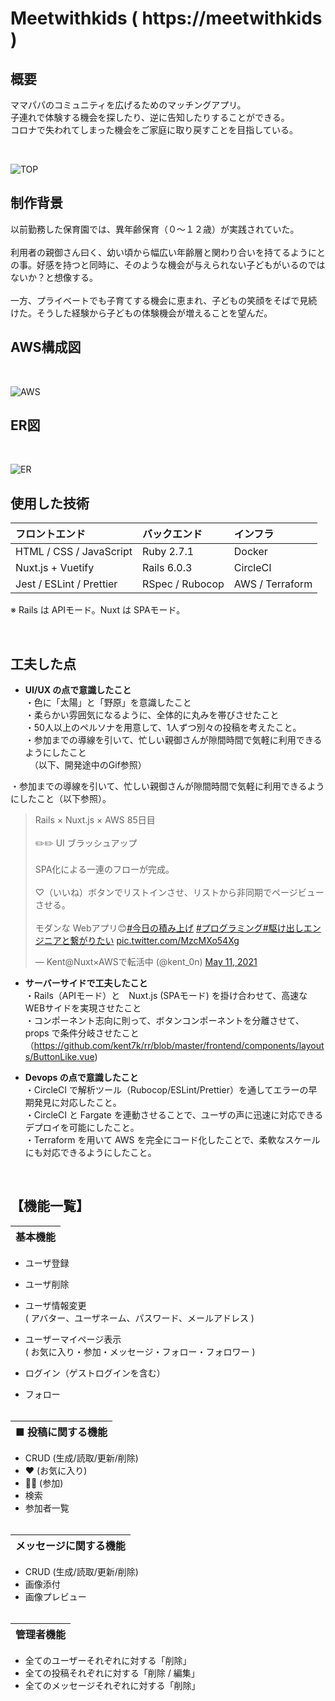 # Meetwithkids ( https://meetwithkids )

## 概要
ママパパのコミュニティを広げるためのマッチングアプリ。<br>
子連れで体験する機会を探したり、逆に告知したりすることができる。<br>
コロナで失われてしまった機会をご家庭に取り戻すことを目指している。<br>

<br>

![TOP](frontend/assets/images/readme/top1.png "TOP")
<br>

## 制作背景
以前勤務した保育園では、異年齢保育（０〜１２歳）が実践されていた。<br><br>
利用者の親御さん曰く、幼い頃から幅広い年齢層と関わり合いを持てるようにとの事。好感を持つと同時に、そのような機会が与えられない子どもがいるのではないか？と想像する。<br><br>
一方、プライベートでも子育てする機会に恵まれ、子どもの笑顔をそばで見続けた。そうした経験から子どもの体験機会が増えることを望んだ。



## AWS構成図
<br>

![AWS](frontend/assets/images/infrastructure3.png "AWS")
<br>


## ER図
<br>

![ER](frontend/assets/images/ER4.png "ER")
<br>


## 使用した技術
| フロントエンド  | バックエンド  | インフラ |
| :--- | :--- | :--- |
| HTML / CSS / JavaScript | Ruby 2.7.1 | Docker |
| Nuxt.js + Vuetify | Rails 6.0.3 | CircleCI |
| Jest / ESLint / Prettier | RSpec / Rubocop | AWS / Terraform |

※ Rails は APIモード。Nuxt は SPAモード。





<br>

## 工夫した点
* <b>UI/UX の点で意識したこと</b><br>
・色に「太陽」と「野原」を意識したこと<br>
・柔らかい雰囲気になるように、全体的に丸みを帯びさせたこと<br>
・50人以上のペルソナを用意して、1人ずつ別々の投稿を考えたこと。<br>
・参加までの導線を引いて、忙しい親御さんが隙間時間で気軽に利用できるようにしたこと<br>
　（以下、開発途中のGif参照）

・参加までの導線を引いて、忙しい親御さんが隙間時間で気軽に利用できるようにしたこと（以下参照）。
<blockquote class="twitter-tweet"><p lang="ja" dir="ltr">Rails × Nuxt.js × AWS 85日目<br><br>✏️✏️ UI ブラッシュアップ <br><br>SPA化による一連のフローが完成。<br><br>♡（いいね）ボタンでリストインさせ、リストから非同期でページビューさせる。<br><br>モダンな Webアプリ😊<a href="https://twitter.com/hashtag/%E4%BB%8A%E6%97%A5%E3%81%AE%E7%A9%8D%E3%81%BF%E4%B8%8A%E3%81%92?src=hash&amp;ref_src=twsrc%5Etfw">#今日の積み上げ</a> <a href="https://twitter.com/hashtag/%E3%83%97%E3%83%AD%E3%82%B0%E3%83%A9%E3%83%9F%E3%83%B3%E3%82%B0?src=hash&amp;ref_src=twsrc%5Etfw">#プログラミング</a><a href="https://twitter.com/hashtag/%E9%A7%86%E3%81%91%E5%87%BA%E3%81%97%E3%82%A8%E3%83%B3%E3%82%B8%E3%83%8B%E3%82%A2%E3%81%A8%E7%B9%8B%E3%81%8C%E3%82%8A%E3%81%9F%E3%81%84?src=hash&amp;ref_src=twsrc%5Etfw">#駆け出しエンジニアと繋がりたい</a> <a href="https://t.co/MzcMXo54Xg">pic.twitter.com/MzcMXo54Xg</a></p>&mdash; Kent@Nuxt×AWSで転活中 (@kent_0n) <a href="https://twitter.com/kent_0n/status/1392081284067778563?ref_src=twsrc%5Etfw">May 11, 2021</a></blockquote> <script async src="https://platform.twitter.com/widgets.js" charset="utf-8"></script>


* <b>サーバーサイドで工夫したこと</b><br>
・Rails（APIモード）と　Nuxt.js (SPAモード) を掛け合わせて、高速なWEBサイドを実現させたこと<br>
・コンポーネント志向に則って、ボタンコンポーネントを分離させて、props で条件分岐させたこと（https://github.com/kent7k/rr/blob/master/frontend/components/layouts/ButtonLike.vue)

* <b>Devops の点で意識したこと</b><br>
・CircleCI で解析ツール（Rubocop/ESLint/Prettier）を通してエラーの早期発見に対応したこと。<br>
・CircleCI と Fargate を連動させることで、ユーザの声に迅速に対応できるデプロイを可能にしたこと。<br>
・Terraform を用いて AWS を完全にコード化したことで、柔軟なスケールにも対応できるようにしたこと。<br>



<br>

## 【機能一覧】
| 基本機能 |
| :--- |

* ユーザ登録
* ユーザ削除
* ユーザ情報変更<br>
( アバター、ユーザネーム、パスワード、メールアドレス )
* ユーザーマイページ表示<br>
( お気に入り・参加・メッセージ・フォロー・フォロワー )

* ログイン（ゲストログインを含む）
* フォロー
<br><br>

| ■ 投稿に関する機能 |
| :--- |
* CRUD (生成/読取/更新/削除) 
* ❤️ (お気に入り) 
 * 🏃‍♀️ (参加) 
 * 検索 
 * 参加者一覧 
<br><br>

|メッセージに関する機能|
| :--- |
* CRUD (生成/読取/更新/削除) 
* 画像添付
* 画像プレビュー 
<br><br>

| 管理者機能 |
| :--- |
* 全てのユーザーそれぞれに対する「削除」<br>
* 全ての投稿それぞれに対する「削除 / 編集」<br>
* 全てのメッセージそれぞれに対する「削除」<br>

